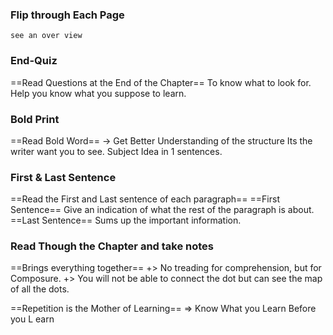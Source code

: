

### Flip through Each Page
	see an over view
### End-Quiz 
==Read Questions at the End of the Chapter==
	To know what to look for. 
	Help you know what you suppose to learn.
### Bold Print
==Read Bold Word== -> Get Better Understanding of the structure
	 Its the writer want you to see.
	 Subject Idea in 1 sentences. 
### First & Last Sentence
==Read the First and Last sentence of each paragraph==
	==First Sentence== Give an indication of what the rest of the paragraph is about.
	==Last Sentence== Sums up the important information.
### Read Though the Chapter and take notes
==Brings everything together==
	+> No treading for comprehension, but for Composure.
	+> You will not be able to connect the dot but can see the map        of all the dots.

==Repetition is the Mother of Learning==
=> Know What you Learn Before you L earn